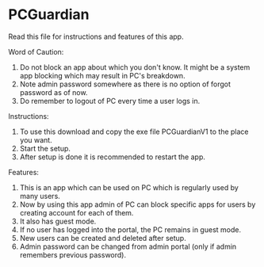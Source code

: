 # PCGuardian

Read this file for instructions and features of this app.

Word of Caution:
1) Do not block an app about which you don't know. It might be a system app blocking which may result in PC's breakdown.
2) Note admin password somewhere as there is no option of forgot password as of now.
3) Do remember to logout of PC every time a user logs in.

Instructions:
1) To use this download and copy the exe file PCGuardianV1 to the place you want.
2) Start the setup.
3) After setup is done it is recommended to restart the app.

Features:
1) This is an app which can be used on PC which is regularly used by many users.
2) Now by using this app admin of PC can block specific apps for users by creating account for each of them.
3) It also has guest mode.
4) If no user has logged into the portal, the PC remains in guest mode.
5) New users can be created and deleted after setup.
6) Admin password can be changed from admin portal (only if admin remembers previous password).
